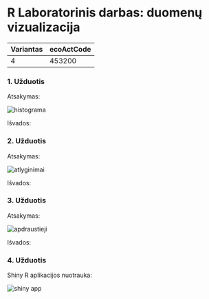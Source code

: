 # R Laboratorinis darbas: duomenų vizualizacija

| Variantas | ecoActCode |
|------------- | ------------- |
|4   | 453200 |

### 1. Užduotis

Atsakymas:

![histograma](img/pavyzdys1.png)

Išvados:

### 2. Užduotis

Atsakymas:

![atlyginimai](img/pavyzdys2.png)

Išvados:


### 3. Užduotis

Atsakymas:

![apdraustieji](img/pavyzdys3.png)

Išvados:


### 4. Užduotis

Shiny R aplikacijos nuotrauka:

![shiny app](img/shiny_example.png)